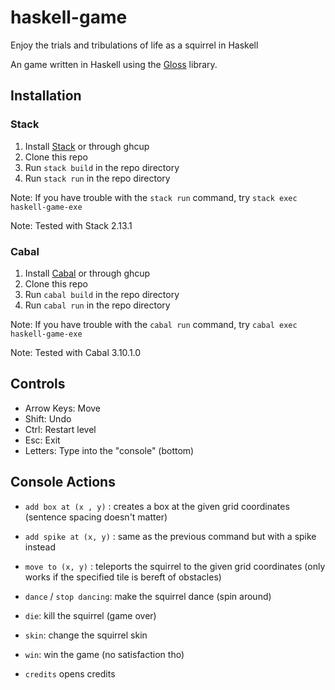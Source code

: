 # haskell-game

Enjoy the trials and tribulations of life as a squirrel in Haskell

An game written in Haskell using the [Gloss](https://hackage.haskell.org/package/gloss) library.

## Installation

### Stack

1. Install [Stack](https://docs.haskellstack.org/en/stable/) or through ghcup
2. Clone this repo
3. Run `stack build` in the repo directory
4. Run `stack run` in the repo directory

Note: If you have trouble with the `stack run` command, try `stack exec haskell-game-exe`

Note: Tested with Stack 2.13.1

### Cabal

1. Install [Cabal](https://www.haskell.org/cabal/) or through ghcup
2. Clone this repo
3. Run `cabal build` in the repo directory
4. Run `cabal run` in the repo directory

Note: If you have trouble with the `cabal run` command, try `cabal exec haskell-game-exe`

Note: Tested with Cabal 3.10.1.0

## Controls

* Arrow Keys: Move
* Shift: Undo
* Ctrl: Restart level
* Esc: Exit
* Letters: Type into the "console" (bottom)

## Console Actions

* `add box at (x , y)` : creates a box at the given grid coordinates (sentence spacing doesn't matter)
* `add spike at (x, y)` : same as the previous command but with a spike instead
* `move to (x, y)` : teleports the squirrel to the given grid coordinates (only works if the specified tile is bereft of obstacles)
* `dance` / `stop dancing`: make the squirrel dance (spin around)

* `die`: kill the squirrel (game over)
* `skin`: change the squirrel skin
* `win`: win the game (no satisfaction tho)
* `credits` opens credits
